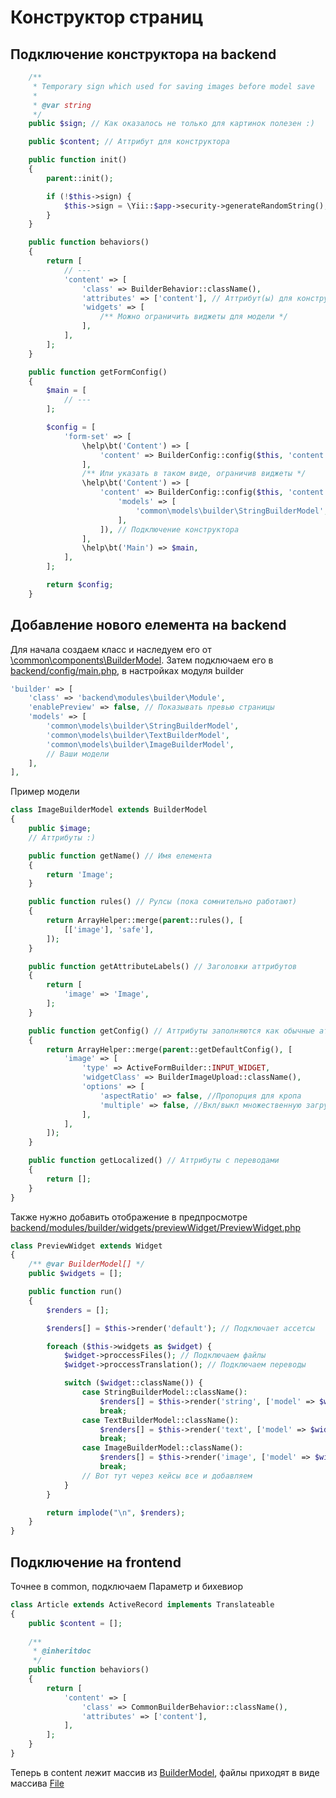 Конструктор страниц
===================================

Подключение конструктора на backend
-----------------------------

```php
    /**
     * Temporary sign which used for saving images before model save
     *
     * @var string
     */
    public $sign; // Как оказалось не только для картинок полезен :)

    public $content; // Аттрибут для конструктора

    public function init()
    {
        parent::init();

        if (!$this->sign) {
            $this->sign = \Yii::$app->security->generateRandomString();
        }
    }

    public function behaviors()
    {
        return [
            // ---
            'content' => [
                'class' => BuilderBehavior::className(),
                'attributes' => ['content'], // Аттрибут(ы) для конструктора
                'widgets' => [
                    /** Можно ограничить виджеты для модели */
                ],
            ],
        ];
    }

    public function getFormConfig()
    {
        $main = [
            // ---
        ];

        $config = [
            'form-set' => [
                \help\bt('Content') => [
                    'content' => BuilderConfig::config($this, 'content'), // Подключение конструктора
                ],
                /** Или указать в таком виде, ограничив виджеты */
                \help\bt('Content') => [
                    'content' => BuilderConfig::config($this, 'content', [
                        'models' => [
                            'common\models\builder\StringBuilderModel',
                        ],
                    ]), // Подключение конструктора
                ],
                \help\bt('Main') => $main,
            ],
        ];

        return $config;
    }
```

Добавление нового елемента на backend
-----------------------------

Для начала создаем класс и наследуем его от [\common\components\BuilderModel](../common/components/BuilderModel.php).
Затем подключаем его в [backend/config/main.php](../backend/config/main.php), в настройках модуля builder

```php
'builder' => [
	'class' => 'backend\modules\builder\Module',
	'enablePreview' => false, // Показывать превью страницы
	'models' => [
		'common\models\builder\StringBuilderModel',
		'common\models\builder\TextBuilderModel',
		'common\models\builder\ImageBuilderModel',
		// Ваши модели
	],
],
```

Пример модели

```php
class ImageBuilderModel extends BuilderModel
{
    public $image;
    // Аттрибуты :)

    public function getName() // Имя елемента
    {
        return 'Image';
    }

    public function rules() // Рулсы (пока сомнительно работают)
    {
        return ArrayHelper::merge(parent::rules(), [
            [['image'], 'safe'],
        ]);
    }

    public function getAttributeLabels() // Заголовки аттрибутов
    {
        return [
            'image' => 'Image',
        ];
    }

    public function getConfig() // Аттрибуты заполняются как обычные аттрибуты в админке
    {
        return ArrayHelper::merge(parent::getDefaultConfig(), [
            'image' => [
                'type' => ActiveFormBuilder::INPUT_WIDGET,
                'widgetClass' => BuilderImageUpload::className(),
                'options' => [
                    'aspectRatio' => false, //Пропорция для кропа
                    'multiple' => false, //Вкл/выкл множественную загрузку
                ],
            ],
        ]);
    }

    public function getLocalized() // Аттрибуты с переводами
    {
        return [];
    }
}
```

Также нужно добавить отображение в предпросмотре [backend/modules/builder/widgets/previewWidget/PreviewWidget.php](../backend/modules/builder/widgets/previewWidget/PreviewWidget.php)

```php
class PreviewWidget extends Widget
{
    /** @var BuilderModel[] */
    public $widgets = [];

    public function run()
    {
        $renders = [];

        $renders[] = $this->render('default'); // Подключает ассетсы

        foreach ($this->widgets as $widget) {
            $widget->proccessFiles(); // Подключаем файлы
            $widget->proccessTranslation(); // Подключаем переводы

            switch ($widget::className()) {
                case StringBuilderModel::className():
                    $renders[] = $this->render('string', ['model' => $widget]);
                    break;
                case TextBuilderModel::className():
                    $renders[] = $this->render('text', ['model' => $widget]);
                    break;
                case ImageBuilderModel::className():
                    $renders[] = $this->render('image', ['model' => $widget]);
                    break;
                // Вот тут через кейсы все и добавляем
            }
        }

        return implode("\n", $renders);
    }
}

```

Подключение на frontend
-----------------------

Точнее в common, подключаем Параметр и бихевиор

```php
class Article extends ActiveRecord implements Translateable
{
    public $content = [];
    
    /**
     * @inheritdoc
     */
    public function behaviors()
    {
        return [
            'content' => [
                'class' => CommonBuilderBehavior::className(),
                'attributes' => ['content'],
            ],
        ];
    }
}
```

Теперь в content лежит массив из [BuilderModel](../common/components/BuilderModel.php), файлы приходят в виде массива [File](https://github.com/vadimsemenykv/yii2-file-processor-module/blob/master/src/models/File.php)
